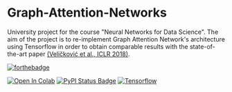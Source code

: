 # Graph-Attention-Networks

University project for the course "Neural Networks for Data Science". The aim of the project is to re-implement Graph Attention Network's architecture using Tensorflow in order to obtain comparable results with the state-of-the-art paper [(Veličković et al., ICLR 2018)](https://arxiv.org/abs/1710.10903).

[![forthebadge](https://forthebadge.com/images/badges/made-with-python.svg)](https://www.python.org/)

[![Open In Colab](https://colab.research.google.com/assets/colab-badge.svg)](https://colab.research.google.com/drive/1_sM-H1aQP1YJ2yibsqDNOG5VyfzfUPyL)
[![PyPI Status Badge](https://badge.fury.io/py/tensorflow.svg)](https://pypi.org/project/tensorflow/)
[![Tensorflow](https://camo.githubusercontent.com/7ce7d8e78ad8ddab3bea83bb9b98128528bae110/68747470733a2f2f616c65656e34322e6769746875622e696f2f6261646765732f7372632f74656e736f72666c6f772e737667)](https://www.tensorflow.org/)



